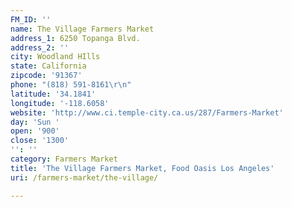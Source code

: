 ```yaml
---
FM_ID: ''
name: The Village Farmers Market
address_1: 6250 Topanga Blvd.
address_2: ''
city: Woodland HIlls
state: California
zipcode: '91367'
phone: "(818) 591-8161\r\n"
latitude: '34.1841'
longitude: '-118.6058'
website: 'http://www.ci.temple-city.ca.us/287/Farmers-Market'
day: 'Sun '
open: '900'
close: '1300'
'': ''
category: Farmers Market
title: 'The Village Farmers Market, Food Oasis Los Angeles'
uri: /farmers-market/the-village/

---
```

